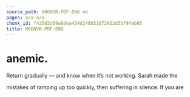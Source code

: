```yaml
---
source_path: H06NVB-PDF-ENG.md
pages: n/a-n/a
chunk_id: f425d3d69a8dea454d248b51672922d5bf9feb05
title: H06NVB-PDF-ENG
---
```

# anemic.

Return gradually — and know when it’s not working. Sarah made the

mistakes of ramping up too quickly, then suffering in silence. If you are
